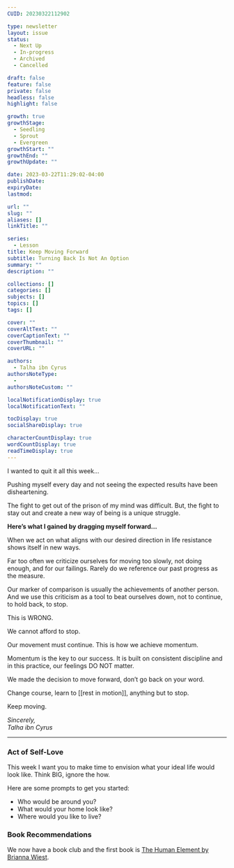 ```yaml
---
CUID: 20230322112902

type: newsletter
layout: issue
status:
  - Next Up
  - In-progress
  - Archived
  - Cancelled

draft: false
feature: false
private: false
headless: false
highlight: false

growth: true
growthStage:
  - Seedling
  - Sprout
  - Evergreen
growthStart: ""
growthEnd: ""
growthUpdate: ""

date: 2023-03-22T11:29:02-04:00
publishDate:
expiryDate:
lastmod:

url: ""
slug: ""
aliases: []
linkTitle: ""

series:
  - Lesson
title: Keep Moving Forward
subtitle: Turning Back Is Not An Option
summary: ""
description: ""

collections: []
categories: []
subjects: []
topics: []
tags: []

cover: ""
coverAltText: ""
coverCaptionText: ""
coverThumbnail: ""
coverURL: ""

authors:
  - Talha ibn Cyrus
authorsNoteType:
  - 
authorsNoteCustom: ""

localNotificationDisplay: true
localNotificationText: ""

tocDisplay: true
socialShareDisplay: true

characterCountDisplay: true
wordCountDisplay: true
readTimeDisplay: true
---
```


I wanted to quit it all this week…

Pushing myself every day and not seeing the expected results have been disheartening.

The fight to get out of the prison of my mind was difficult. But, the fight to stay out and create a new way of being is a unique struggle.

**Here’s what I gained by dragging myself forward…**

When we act on what aligns with our desired direction in life resistance shows itself in new ways.

Far too often we criticize ourselves for moving too slowly, not doing enough, and for our failings. Rarely do we reference our past progress as the measure.

Our marker of comparison is usually the achievements of another person. And we use this criticism as a tool to beat ourselves down, not to continue, to hold back, to stop.

This is WRONG.

We cannot afford to stop.

Our movement must continue. This is how we achieve momentum.

Momentum is the key to our success. It is built on consistent discipline and in this practice, our feelings DO NOT matter.

We made the decision to move forward, don’t go back on your word.

Change course, learn to [[rest in motion]], anything but to stop.

Keep moving.

*Sincerely,  
Talha ibn Cyrus*

***

### Act of Self-Love
This week I want you to make time to envision what your ideal life would look like. Think BIG, ignore the how.

Here are some prompts to get you started:
- Who would be around you?
- What would your home look like?
- Where would you like to live?

### Book Recommendations
We now have a book club and the first book is [The Human Element by Brianna Wiest](https://amzn.to/42pYyeH).